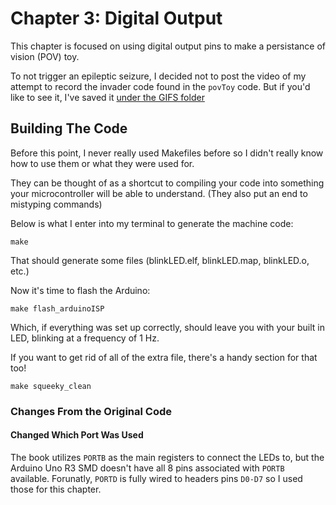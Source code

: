 # Chapter 3: Digital Output

This chapter is focused on using digital output pins to make a persistance of vision (POV) toy.

To not trigger an epileptic seizure, I decided not to post the video of my attempt to record the invader code found in the `povToy` code. But if you'd like to see it, I've saved it [under the GIFS folder](GIFS/invaders.gif)

## Building The Code

Before this point, I never really used Makefiles before so I didn't really know how to use them or what they were used for.

They can be thought of as a shortcut to compiling your code into something your microcontroller will be able to understand. (They also put an end to mistyping commands)

Below is what I enter into my terminal to generate the machine code:

```console
make
```

That should generate some files (blinkLED.elf, blinkLED.map, blinkLED.o, etc.)

Now it's time to flash the Arduino:

```console
make flash_arduinoISP
```

Which, if everything was set up correctly, should leave you with your built in LED, blinking at a frequency of 1 Hz.

If you want to get rid of all of the extra file, there's a handy section for that too!

```console
make squeeky_clean
```

### Changes From the Original Code

#### Changed Which Port Was Used

The book utilizes `PORTB` as the main registers to connect the LEDs to, but the Arduino Uno R3 SMD doesn't have all 8 pins associated with `PORTB` available. Forunatly, `PORTD` is fully wired to headers pins `D0-D7` so I used those for this chapter.
